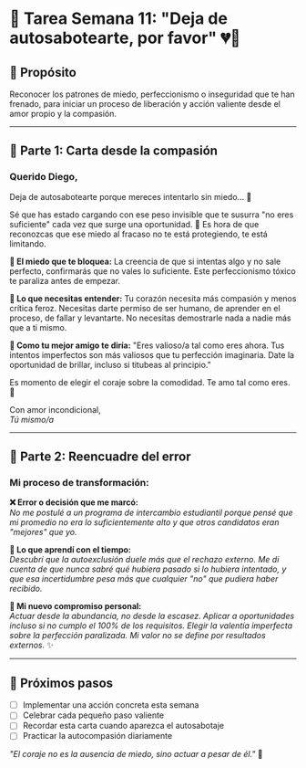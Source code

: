 # 📝 Tarea Semana 11: "Deja de autosabotearte, por favor" 💔🧠

## 🎯 Propósito
Reconocer los patrones de miedo, perfeccionismo o inseguridad que te han frenado, para iniciar un proceso de liberación y acción valiente desde el amor propio y la compasión.

---

## 💌 Parte 1: Carta desde la compasión

### Querido Diego,

Deja de autosabotearte porque mereces intentarlo sin miedo... 🌟

Sé que has estado cargando con ese peso invisible que te susurra "no eres suficiente" cada vez que surge una oportunidad. 💭 Es hora de que reconozcas que ese miedo al fracaso no te está protegiendo, te está limitando.

**🧠 El miedo que te bloquea:** La creencia de que si intentas algo y no sale perfecto, confirmarás que no vales lo suficiente. Este perfeccionismo tóxico te paraliza antes de empezar.

**🔎 Lo que necesitas entender:** Tu corazón necesita más compasión y menos crítica feroz. Necesitas darte permiso de ser humano, de aprender en el proceso, de fallar y levantarte. No necesitas demostrarle nada a nadie más que a ti mismo.

**💬 Como tu mejor amigo te diría:** "Eres valioso/a tal como eres ahora. Tus intentos imperfectos son más valiosos que tu perfección imaginaria. Date la oportunidad de brillar, incluso si titubeas al principio."

Es momento de elegir el coraje sobre la comodidad. Te amo tal como eres. 💝

Con amor incondicional,  
*Tú mismo/a*

---

## 🔁 Parte 2: Reencuadre del error

### Mi proceso de transformación:

**❌ Error o decisión que me marcó:**  
*No me postulé a un programa de intercambio estudiantil porque pensé que mi promedio no era lo suficientemente alto y que otros candidatos eran "mejores" que yo.*

**🔄 Lo que aprendí con el tiempo:**  
*Descubrí que la autoexclusión duele más que el rechazo externo. Me di cuenta de que nunca sabré qué hubiera pasado si lo hubiera intentado, y que esa incertidumbre pesa más que cualquier "no" que pudiera haber recibido.*

**🌱 Mi nuevo compromiso personal:**  
*Actuar desde la abundancia, no desde la escasez. Aplicar a oportunidades incluso si no cumplo el 100% de los requisitos. Elegir la valentía imperfecta sobre la perfección paralizada. Mi valor no se define por resultados externos.* ✨

---

## 🚀 Próximos pasos
- [ ] Implementar una acción concreta esta semana
- [ ] Celebrar cada pequeño paso valiente
- [ ] Recordar esta carta cuando aparezca el autosabotaje
- [ ] Practicar la autocompasión diariamente

*"El coraje no es la ausencia de miedo, sino actuar a pesar de él."* 🦋
